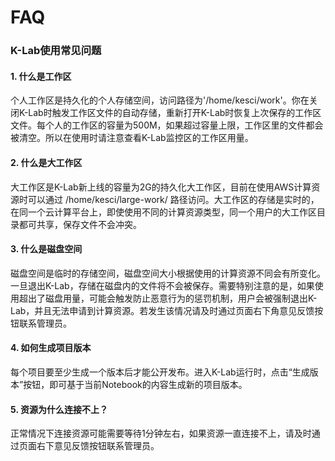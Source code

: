 # FAQ

### K-Lab使用常见问题
#### 1. 什么是工作区
个人工作区是持久化的个人存储空间，访问路径为'/home/kesci/work'。你在关闭K-Lab时触发工作区文件的自动存储，重新打开K-Lab时恢复上次保存的工作区文件。每个人的工作区的容量为500M，如果超过容量上限，工作区里的文件都会被清空。所以在使用时请注意查看K-Lab监控区的工作区用量。

#### 2. 什么是大工作区
大工作区是K-Lab新上线的容量为2G的持久化大工作区，目前在使用AWS计算资源时可以通过 /home/kesci/large-work/ 路径访问。大工作区的存储是实时的，在同一个云计算平台上，即使使用不同的计算资源类型，同一个用户的大工作区目录都可共享，保存文件不会冲突。

#### 3. 什么是磁盘空间
磁盘空间是临时的存储空间，磁盘空间大小根据使用的计算资源不同会有所变化。一旦退出K-Lab，存储在磁盘内的文件将不会被保存。需要特别注意的是，如果使用超出了磁盘用量，可能会触发防止恶意行为的惩罚机制，用户会被强制退出K-Lab，并且无法申请到计算资源。若发生该情况请及时通过页面右下角意见反馈按钮联系管理员。

#### 4. 如何生成项目版本
每个项目要至少生成一个版本后才能公开发布。进入K-Lab运行时，点击“生成版本”按钮，即可基于当前Notebook的内容生成新的项目版本。

#### 5. 资源为什么连接不上？
正常情况下连接资源可能需要等待1分钟左右，如果资源一直连接不上，请及时通过页面右下意见反馈按钮联系管理员。
